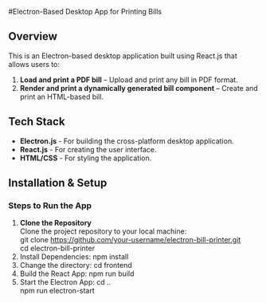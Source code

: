 #Electron-Based Desktop App for Printing Bills

## Overview  
This is an Electron-based desktop application built using React.js that allows users to:  
1. **Load and print a PDF bill** – Upload and print any bill in PDF format.  
2. **Render and print a dynamically generated bill component** – Create and print an HTML-based bill.

## Tech Stack  
- **Electron.js** - For building the cross-platform desktop application.  
- **React.js** - For creating the user interface.  
- **HTML/CSS** - For styling the application.

## Installation & Setup 
### Steps to Run the App 
1. **Clone the Repository**  
   Clone the project repository to your local machine:  
   git clone https://github.com/your-username/electron-bill-printer.git  
   cd electron-bill-printer
2. Install Dependencies: npm install  
3. Change the directory: cd frontend
4. Build the React App: npm run build
5. Start the Electron App: cd ..  
                           npm run electron-start  

   
   

